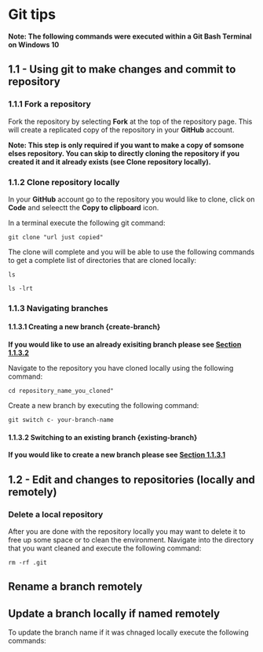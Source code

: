 # Git tips

**Note: The following commands were executed within a __Git Bash__ Terminal on Windows 10**

## 1.1 - Using git to make changes and commit to repository

### 1.1.1 Fork a repository

Fork the repository by selecting __Fork__ at the top of the repository page. This will create a replicated copy of the repository in your __GitHub__ account.

**Note: This step is only required if you want to make a copy of somsone elses repository. You can skip to directly cloning the repository if you created it and it already exists (see __Clone repository locally__).**

### 1.1.2 Clone repository locally

In your __GitHub__ account go to the repository you would like to clone, click on __Code__ and seleectt the __Copy to clipboard__ icon.

In a terminal execute the following git command:

```Git
git clone "url just copied"
```

The clone will complete and you will be able to use the following commands to get a complete list of directories that are cloned locally:

```Git
ls
```
```
ls -lrt
```

### 1.1.3 Navigating branches

#### 1.1.3.1 Creating a new branch {create-branch}

**If you would like to use an already exisiting branch please see [__Section 1.1.3.2__](#existing-branch)**

Navigate to the repository you have cloned locally using the following command:

```Git
cd repository_name_you_cloned"
```

Create a new branch by executing the following command:

```Git
git switch c- your-branch-name
```

#### 1.1.3.2 Switching to an existing branch {existing-branch}

**If you would like to create a new branch please see [__Section 1.1.3.1__](#create-branch)**

## 1.2 - Edit and changes to repositories (locally and remotely)

### Delete a local repository

After you are done with the repository locally you may want to delete it to free up some space or to clean the environment. Navigate into the directory that you want cleaned and execute the following command:

```Git
rm -rf .git
```

## Rename a branch remotely

## Update a branch locally if named remotely

To update the branch name if it was chnaged locally execute the following commands:

